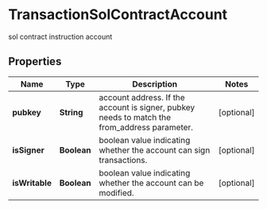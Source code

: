

# TransactionSolContractAccount

sol contract instruction account

## Properties

| Name | Type | Description | Notes |
|------------ | ------------- | ------------- | -------------|
|**pubkey** | **String** | account address. If the account is signer, pubkey needs to match the from_address parameter.  |  [optional] |
|**isSigner** | **Boolean** | boolean value indicating whether the account can sign transactions.  |  [optional] |
|**isWritable** | **Boolean** | boolean value indicating whether the account can be modified.  |  [optional] |




